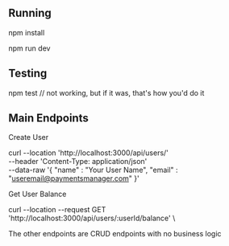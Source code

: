 ## Running

npm install 

npm run dev

## Testing 

npm test // not working, but if it was, that's how you'd do it 

## Main Endpoints

Create User 

curl --location 'http://localhost:3000/api/users/' \
--header 'Content-Type: application/json' \
--data-raw '{
    "name" : "Your User Name",
    "email" : "useremail@paymentsmanager.com"
}'

Get User Balance 

curl --location --request GET 'http://localhost:3000/api/users/:userId/balance' \

The other endpoints are CRUD endpoints with no business logic
